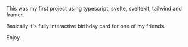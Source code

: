 This was my first project using typescript, svelte, sveltekit, tailwind and framer. 

Basically it's fully interactive birthday card for one of my friends.

Enjoy. 
